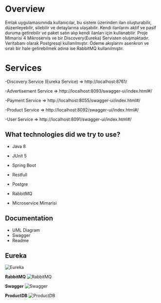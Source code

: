 # Overview

Emlak uygulamasınında kullanıcılar, bu sistem üzerinden ilan oluşturabilir, düzenleyebilir, silebilir ve detaylarına
ulaşabilir. Kendi ilanlarını aktif ve pasif duruma getirebilir ve paket satın alıp kendi ilanları için kullanabilir.
Proje Mimarisi 4 Mikroservis ve bir Discovery(Eureka) Servisten oluşmaktadır. Veritabanı olarak Postgresql
kullanılmıştır. Ödeme akışlarını asenkron ve sıralı bir hale getirebilmek adına ise RabbitMQ kullanılmıştır.

# Services

-Discovery Service (Eureka Service) => http://localhost:8761/

-Advertisement Service => http://localhost:8093/swagger-ui/index.html#/

-Payment Service => http://localhost:8055/swagger-ui/index.html#/

-Product Service => http://localhost:8092/swagger-ui/index.html#/

-User Service => http://localhost:8091/swagger-ui/index.html#/

## What technologies did we try to use?

- Java 8

- JUnit 5

- Spring Boot

- Restfull

- Postgre

- RabbitMQ

- Microservice Mimarisi

## Documentation

- UML Diagram
- Swagger
- Readme

## Eureka
![Eureka](https://github.com/user-attachments/assets/989ff9e3-927b-42d1-8033-56d12aa68549)

**RabbitMQ**
![RabbitMQ](https://github.com/user-attachments/assets/dc6b8def-0ba4-4dee-84b7-15825d231f73)

**Swagger**
![Swagger](https://github.com/user-attachments/assets/5e2f2bf7-0cd6-494e-8f98-4da73e5b1109)

**ProductDB**
![ProductDB](https://github.com/user-attachments/assets/c8f08952-8b93-4514-9e8d-af1651969936)

